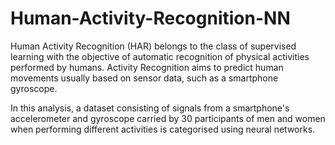 # Human-Activity-Recognition-NN


Human Activity Recognition (HAR) belongs to the class of supervised learning with the objective of automatic recognition of physical activities performed by humans. Activity Recognition aims to predict human movements usually based on sensor data, such as a smartphone gyroscope.

 In this analysis, a dataset consisting of signals from a smartphone's accelerometer and gyroscope carried by 30 participants of men and women when performing different activities is categorised using neural networks. 
